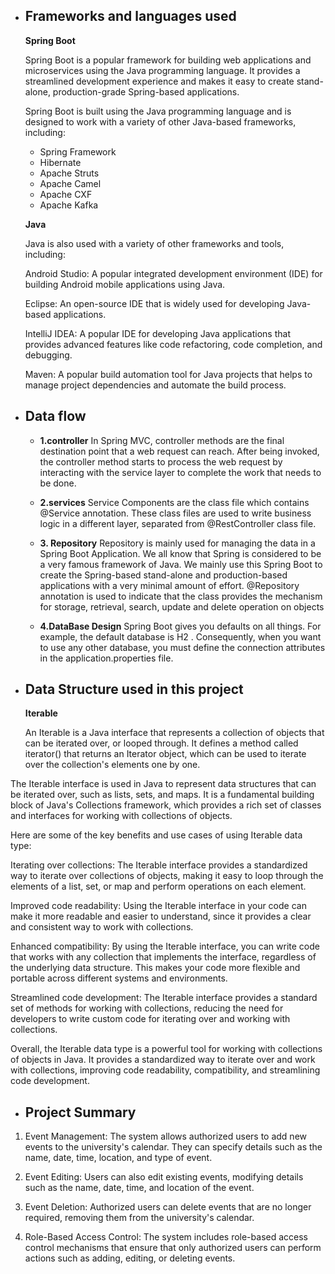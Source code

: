 
* ## Frameworks and languages used

    **Spring Boot**

    Spring Boot is a popular framework for building web applications and microservices using the Java programming language. It provides a streamlined development experience and makes it easy to create stand-alone, production-grade Spring-based applications.

    Spring Boot is built using the Java programming language and is designed to work with a variety of other Java-based frameworks, including:

    * Spring Framework
    * Hibernate
    * Apache Struts
    * Apache Camel
    * Apache CXF
    * Apache Kafka

    **Java**

    Java is also used with a variety of other frameworks and tools, including:

    Android Studio: A popular integrated development environment (IDE) for building Android mobile applications using Java.

    Eclipse: An open-source IDE that is widely used for developing Java-based applications.

    IntelliJ IDEA: A popular IDE for developing Java applications that provides advanced features like code refactoring, code completion, and debugging.

    Maven: A popular build automation tool for Java projects that helps to manage project dependencies and automate the build process.



* ## Data flow

    * **1.controller**
    In Spring MVC, controller methods are the final destination point that a web request can reach. After being invoked, the controller method starts to process the web request by interacting with the service layer to complete the work that needs to be done.

    * **2.services**
    Service Components are the class file which contains @Service annotation. These class files are used to write business logic in a different layer, separated from @RestController class file.

    * **3. Repository**
    Repository is mainly used for managing the data in a Spring Boot Application. We all know that Spring is considered to be a very famous framework of Java. We mainly use this Spring Boot to create the Spring-based stand-alone and production-based applications with a very minimal amount of effort.
    @Repository annotation is used to indicate that the class provides the mechanism for storage, retrieval, search, update and delete operation on objects

    * **4.DataBase Design**
    Spring Boot gives you defaults on all things. For example, the default database is H2 . Consequently, when you want to use any other database, you must define the connection attributes in the application.properties file.

* ## Data Structure used in this project

    **Iterable**

    An Iterable is a Java interface that represents a collection of objects that can be iterated over, or looped through. It defines a method called iterator() that returns an Iterator object, which can be used to iterate over the collection's elements one by one.

The Iterable interface is used in Java to represent data structures that can be iterated over, such as lists, sets, and maps. It is a fundamental building block of Java's Collections framework, which provides a rich set of classes and interfaces for working with collections of objects.

Here are some of the key benefits and use cases of using Iterable data type:

Iterating over collections: The Iterable interface provides a standardized way to iterate over collections of objects, making it easy to loop through the elements of a list, set, or map and perform operations on each element.

Improved code readability: Using the Iterable interface in your code can make it more readable and easier to understand, since it provides a clear and consistent way to work with collections.

Enhanced compatibility: By using the Iterable interface, you can write code that works with any collection that implements the interface, regardless of the underlying data structure. This makes your code more flexible and portable across different systems and environments.

Streamlined code development: The Iterable interface provides a standard set of methods for working with collections, reducing the need for developers to write custom code for iterating over and working with collections.

Overall, the Iterable data type is a powerful tool for working with collections of objects in Java. It provides a standardized way to iterate over and work with collections, improving code readability, compatibility, and streamlining code development.

* ## Project Summary

1. Event Management: The system allows authorized users to add new events to the university's calendar. They can specify details such as the name, date, time, location, and type of event.

2. Event Editing: Users can also edit existing events, modifying details such as the name, date, time, and location of the event.

3. Event Deletion: Authorized users can delete events that are no longer required, removing them from the university's calendar.

4. Role-Based Access Control: The system includes role-based access control mechanisms that ensure that only authorized users can perform actions such as adding, editing, or deleting events.



